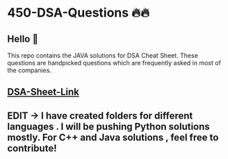 # 450-DSA-Questions 🔥🔥
## Hello 👋
This repo contains the JAVA solutions for DSA Cheat Sheet. These questions are handpicked questions which are frequently asked in most of the companies.
## [DSA-Sheet-Link](https://drive.google.com/file/d/1FMdN_OCfOI0iAeDlqswCiC2DZzD4nPsb/view)
## EDIT -> I have created folders for different languages . I will be pushing Python solutions mostly. For C++ and Java solutions , feel free to contribute!
